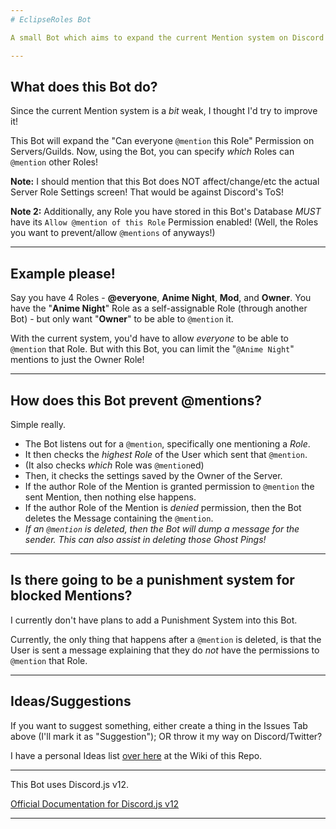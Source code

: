 ```yaml
---
# EclipseRoles Bot

A small Bot which aims to expand the current Mention system on Discord!

---
```


## What does this Bot do?

Since the current Mention system is a *bit* weak, I thought I'd try to improve it!

This Bot will expand the "Can everyone `@mention` this Role" Permission on Servers/Guilds.
Now, using the Bot, you can specify *which* Roles can `@mention` other Roles!

**Note:** I should mention that this Bot does NOT affect/change/etc the actual Server Role Settings screen! That would be against Discord's ToS!

**Note 2:** Additionally, any Role you have stored in this Bot's Database *MUST* have its `Allow @mention of this Role` Permission enabled! (Well, the Roles you want to prevent/allow `@mentions` of anyways!)

---

## Example please!

Say you have 4 Roles - **@everyone**, **Anime Night**, **Mod**, and **Owner**.
You have the "**Anime Night**" Role as a self-assignable Role (through another Bot) - but only want "**Owner**" to be able to `@mention` it.

With the current system, you'd have to allow *everyone* to be able to `@mention` that Role. But with this Bot, you can limit the "`@Anime Night`" mentions to just the Owner Role!

---

## How does this Bot prevent @mentions?

Simple really.

- The Bot listens out for a `@mention`, specifically one mentioning a *Role*.
- It then checks the *highest Role* of the User which sent that `@mention`.
- (It also checks *which* Role was `@mention`ed)
- Then, it checks the settings saved by the Owner of the Server.
- If the author Role of the Mention is granted permission to `@mention` the sent Mention, then nothing else happens.
- If the author Role of the Mention is *denied* permission, then the Bot deletes the Message containing the `@mention`.
- *If an `@mention` is deleted, then the Bot will dump a message for the sender. This can also assist in deleting those Ghost Pings!*

---

## Is there going to be a punishment system for blocked Mentions?

I currently don't have plans to add a Punishment System into this Bot.

Currently, the only thing that happens after a `@mention` is deleted, is that the User is sent a message explaining that they do *not* have the permissions to `@mention` that Role.

---

## Ideas/Suggestions

If you want to suggest something, either create a thing in the Issues Tab above (I'll mark it as "Suggestion"); OR throw it my way on Discord/Twitter?

I have a personal Ideas list [over here](https://github.com/TwilightZebby/EclipseRolesBot/wiki) at the Wiki of this Repo.

---

This Bot uses Discord.js v12.

[Official Documentation for Discord.js v12](https://discord.js.org/#/docs/main/master/)

---
